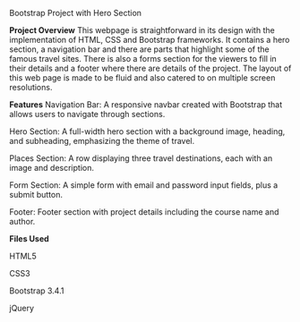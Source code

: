Bootstrap Project with Hero Section

**Project Overview**
This webpage is straightforward in its design with the implementation of HTML, CSS and Bootstrap frameworks. It contains a hero section, a navigation bar and there are parts that highlight some of the famous travel sites. 
There is also a forms section for the viewers to fill in their details and a footer where there are details of the project. The layout of this web page is made to be fluid and also catered to on multiple screen resolutions.

**Features**
Navigation Bar: A responsive navbar created with Bootstrap that allows users to navigate through sections.

Hero Section: A full-width hero section with a background image, heading, and subheading, emphasizing the theme of travel.

Places Section: A row displaying three travel destinations, each with an image and description.

Form Section: A simple form with email and password input fields, plus a submit button.

Footer: Footer section with project details including the course name and author.

**Files Used**

HTML5

CSS3

Bootstrap 3.4.1

jQuery
